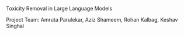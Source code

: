 Toxicity Removal in Large Language Models

Project Team: Amruta Parulekar, Aziz Shameem, Rohan Kalbag, Keshav Singhal

